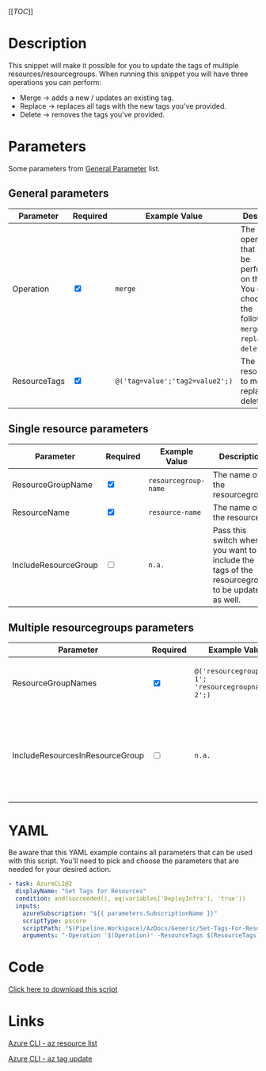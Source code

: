 [[_TOC_]]

# Description

This snippet will make it possible for you to update the tags of multiple resources/resourcegroups. When running this snippet you will have three operations you can perform:

- Merge -> adds a new / updates an existing tag.
- Replace -> replaces all tags with the new tags you've provided.
- Delete -> removes the tags you've provided.

# Parameters

Some parameters from [General Parameter](/Azure/AzDocs-v1/Scripts) list.

## General parameters

| Parameter    | Required                        | Example Value                   | Description                                                                                                          |
| ------------ | ------------------------------- | ------------------------------- | -------------------------------------------------------------------------------------------------------------------- |
| Operation    | <input type="checkbox" checked> | `merge`                         | The operation that has to be performed on the tags. You can choose from the following: `merge`, `replace`, `delete`. |
| ResourceTags | <input type="checkbox" checked> | `@('tag=value';'tag2=value2';)` | The resourcetags to merge, replace or delete.                                                                        |

## Single resource parameters

| Parameter            | Required                        | Example Value        | Description                                                                                    |
| -------------------- | ------------------------------- | -------------------- | ---------------------------------------------------------------------------------------------- |
| ResourceGroupName    | <input type="checkbox" checked> | `resourcegroup-name` | The name of the resourcegroup.                                                                 |
| ResourceName         | <input type="checkbox" checked> | `resource-name`      | The name of the resource.                                                                      |
| IncludeResourceGroup | <input type="checkbox">         | `n.a.`               | Pass this switch when you want to include the tags of the resourcegroup to be updated as well. |

## Multiple resourcegroups parameters

| Parameter                       | Required                        | Example Value                                      | Description                                                                                                |
| ------------------------------- | ------------------------------- | -------------------------------------------------- | ---------------------------------------------------------------------------------------------------------- |
| ResourceGroupNames              | <input type="checkbox" checked> | `@('resourcegroupname-1'; 'resourcegroupname-2';)` | The names of the resourcegroups you would like to updated.                                                 |
| IncludeResourcesInResourceGroup | <input type="checkbox">         | `n.a.`                                             | Pass this switch when you want to include the resources inside of the resourcegroup to be updated as well. |

# YAML

Be aware that this YAML example contains all parameters that can be used with this script. You'll need to pick and choose the parameters that are needed for your desired action.

```yaml
- task: AzureCLI@2
  displayName: "Set Tags for Resources"
  condition: and(succeeded(), eq(variables['DeployInfra'], 'true'))
  inputs:
    azureSubscription: "${{ parameters.SubscriptionName }}"
    scriptType: pscore
    scriptPath: "$(Pipeline.Workspace)/AzDocs/Generic/Set-Tags-For-Resources.ps1"
    arguments: "-Operation '$(Operation)' -ResourceTags $(ResourceTags) -ResourceGroupName '$(ResourceGroupName)' -ResourceName '$(ResourceName)' -IncludeResourceGroup -ResourceGroupNames $(ResourceGroupNames) -IncludeResourcesInResourceGroup
```

# Code

[Click here to download this script](../../../../../src/Generic/Set-Tags-For-Resources.ps1)

# Links

[Azure CLI - az resource list](https://docs.microsoft.com/en-us/cli/azure/resource?view=azure-cli-latest#az_resource_list)

[Azure CLI - az tag update](https://docs.microsoft.com/en-us/cli/azure/tag?view=azure-cli-latest#az_tag_update)
